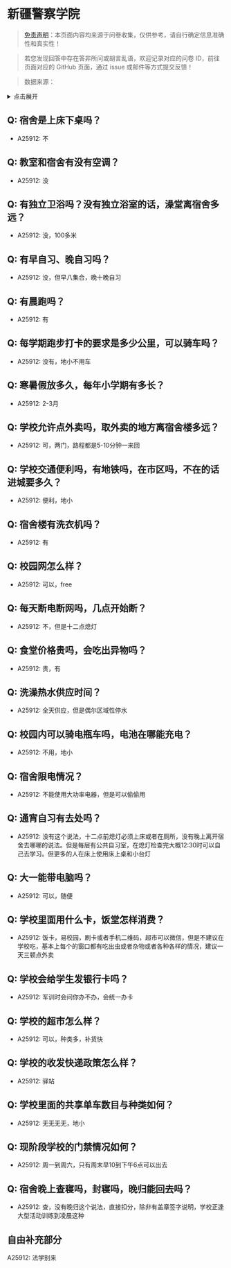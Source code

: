# 新疆警察学院

> [免责声明](https://colleges.chat/#_3)：本页面内容均来源于问卷收集，仅供参考，请自行确定信息准确性和真实性！

> 若您发现回答中存在答非所问或胡言乱语，欢迎记录对应的问卷 ID，前往页面对应的 GitHub 页面，通过 issue 或邮件等方式提交反馈！

> 数据来源：

<details><summary>点击展开</summary>
<ul>
<li>A25912: 匿名 (2024 年 07 月)</li>
</ul>
</details>

## Q: 宿舍是上床下桌吗？

- A25912: 不

## Q: 教室和宿舍有没有空调？

- A25912: 没

## Q: 有独立卫浴吗？没有独立浴室的话，澡堂离宿舍多远？

- A25912: 没，100多米

## Q: 有早自习、晚自习吗？

- A25912: 没，但早八集合，晚十晚自习

## Q: 有晨跑吗？

- A25912: 有

## Q: 每学期跑步打卡的要求是多少公里，可以骑车吗？

- A25912: 没有，地小不用车

## Q: 寒暑假放多久，每年小学期有多长？

- A25912: 2-3月

## Q: 学校允许点外卖吗，取外卖的地方离宿舍楼多远？

- A25912: 可，两门，路程都是5-10分钟一来回

## Q: 学校交通便利吗，有地铁吗，在市区吗，不在的话进城要多久？

- A25912: 便利，地小

## Q: 宿舍楼有洗衣机吗？

- A25912: 有

## Q: 校园网怎么样？

- A25912: 可以，free

## Q: 每天断电断网吗，几点开始断？

- A25912: 不，但是十二点熄灯

## Q: 食堂价格贵吗，会吃出异物吗？

- A25912: 贵，有

## Q: 洗澡热水供应时间？

- A25912: 全天供应，但是偶尔区域性停水

## Q: 校园内可以骑电瓶车吗，电池在哪能充电？

- A25912: 不用，地小

## Q: 宿舍限电情况？

- A25912: 不能使用大功率电器，但是可以偷偷用

## Q: 通宵自习有去处吗？

- A25912: 没有这个说法，十二点前熄灯必须上床或者在厕所，没有晚上离开宿舍去哪哪的说法。但是每层有公共自习室，在熄灯检查完大概12:30时可以自己去学习。但更多的人在床上使用床上桌和小台灯

## Q: 大一能带电脑吗？

- A25912: 可以，随便

## Q: 学校里面用什么卡，饭堂怎样消费？

- A25912: 饭卡，易校园，刷卡或者手机二维码，超市可以微信，但是不建议在学校吃，基本上每个的窗口都有吃出虫或者杂物或者各种各样的情况，建议一天三顿点外卖

## Q: 学校会给学生发银行卡吗？

- A25912: 军训时会问你办不办，会统一办卡

## Q: 学校的超市怎么样？

- A25912: 可以，种类多，补货快

## Q: 学校的收发快递政策怎么样？

- A25912: 驿站

## Q: 学校里面的共享单车数目与种类如何？

- A25912: 无无无无，地小

## Q: 现阶段学校的门禁情况如何？

- A25912: 周一到周六，只有周末早10到下午6点可以出去

## Q: 宿舍晚上查寝吗，封寝吗，晚归能回去吗？

- A25912: 查，没有晚归这个说法，直接扣分，除非有盖章签字说明，学校正逢大型活动训练到凌晨这种

## 自由补充部分

A25912: 法学别来